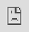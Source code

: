 VNC Client for Arduino/ESP8266
===========================================

A VNC Client for Arduino/ESP8266 based on rfbproto.

Video:

<iframe src="https://streamable.com/s/6a111/avsjds" frameborder="0" width="100%" height="100%" allowfullscreen style="width:100%;height:100%;position:absolute;left:0px;top:0px;overflow:hidden;"></iframe>


##### Supported features #####
 - Bell
 - CutText (clipboard)
 
##### Supported encodings #####
 - RAW
 - RRE
 - CORRE
 - HEXTILE
 - COPYRECT
  
##### Not supported encodings #####
 - TIGHT
 - ZLIB
    
##### Supported Hardware #####
 - ESP8266 
 
 may run on Arduino DUE too.

##### Supported Displays #####
All displays supported by [TFT_eSPI](https://github.com/Bodmer/TFT_eSPI) library.

 - ILI9341
 - ILI9163
 - ST7735
 - S6D02A1
 - ILI9481
 - ILI9486
 - ILI9488
 - HX8357D
 - ST7789
 
 Configuration of TFT driver and connections is in libraries/TFT_eSPI/User_Setup.h
 
#### Supported Touch Controllers #####
 - XPT2046
 
 
#### Configuration
Script uses [WiFiManager](https://github.com/tzapu/WiFiManager) to configure Wifi and VNC server connection
details.  If the ESP8266 cannot connect to a Wifi network, it will bring up and Wifi access point with a 
configuration web portal.

Pressing the _Flash_ (Pin 0) during operation will trigger the Wifi/VNC config portal.

Touching the touch screen during boot up will trigger calibration of the touch screen.

 
 
### Issues ###
Submit issues to: https://github.com/DeanCording/arduinoVNC/issues

### License and credits ###

The library is licensed under [GPLv2](https://github.com/DeanCording/arduinoVNC/blob/master/LICENSE)

D3DES by Richard Outerbridge (public domain)

VNC code base (GPLv2)
Thanks to all that worked on the original VNC implementation
```
Copyright (C) 2009-2010, 2012 D. R. Commander. All Rights Reserved.
Copyright (C) 2004-2008 Sun Microsystems, Inc. All Rights Reserved.
Copyright (C) 2004 Landmark Graphics Corporation. All Rights Reserved.
Copyright (C) 2000-2006 Constantin Kaplinsky. All Rights Reserved.
Copyright (C) 2000 Tridia Corporation. All Rights Reserved.
Copyright (C) 1999 AT&T Laboratories Cambridge. All Rights Reserved.
```


